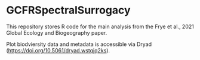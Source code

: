 # GCFRSpectralSurrogacy

This repository stores R code for the main analysis from the Frye et al., 2021 Global Ecology and Biogeography paper.

Plot biodviersity data and metadata is accessible via Dryad (https://doi.org/10.5061/dryad.wstqjq2ks).
